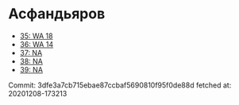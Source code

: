 # Асфандьяров
- [35: WA 18](35.md)
- [36: WA 14](36.md)
- [37: NA](37.md)
- [38: NA](38.md)
- [39: NA](39.md)

Commit: 3dfe3a7cb715ebae87ccbaf5690810f95f0de88d
 fetched at: 20201208-173213
